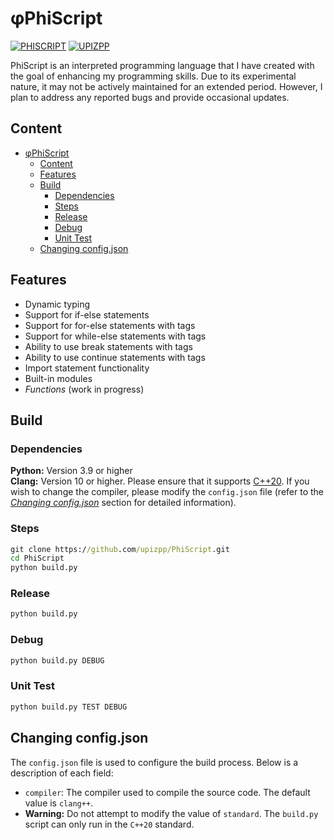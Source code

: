 # φPhiScript

[![PHISCRIPT](https://img.shields.io/badge/φPhiScript-4AAADA)](https://github.com/upizpp/phiscript) [![UPIZPP](https://img.shields.io/badge/UPIZPP-4A2F96)](https://github.com/upizpp)

PhiScript is an interpreted programming language that I have created with the goal of enhancing my programming skills. Due to its experimental nature, it may not be actively maintained for an extended period. However, I plan to address any reported bugs and provide occasional updates.

## Content

- [φPhiScript](#φphiscript)
  - [Content](#content)
  - [Features](#features)
  - [Build](#build)
    - [Dependencies](#dependencies)
    - [Steps](#steps)
    - [Release](#release)
    - [Debug](#debug)
    - [Unit Test](#unit-test)
  - [Changing config.json](#changing-configjson)

## Features

- Dynamic typing
- Support for if-else statements
- Support for for-else statements with tags
- Support for while-else statements with tags
- Ability to use break statements with tags
- Ability to use continue statements with tags
- Import statement functionality
- Built-in modules
- *Functions* (work in progress)

## Build

### Dependencies

**Python:** Version 3.9 or higher  
**Clang:** Version 10 or higher. Please ensure that it supports [C++20](https://en.cppreference.com/w/cpp/20). If you wish to change the compiler, please modify the `config.json` file (refer to the *[Changing config.json](#changing-configjson)* section for detailed information).

### Steps

```cmd
git clone https://github.com/upizpp/PhiScript.git
cd PhiScript
python build.py
```

### Release

```cmd
python build.py
```

### Debug

```cmd
python build.py DEBUG
```

### Unit Test

```cmd
python build.py TEST DEBUG
```

## Changing config.json

The `config.json` file is used to configure the build process. Below is a description of each field:

- `compiler`: The compiler used to compile the source code. The default value is `clang++`.
- **Warning:** Do not attempt to modify the value of `standard`. The `build.py` script can only run in the `C++20` standard.
